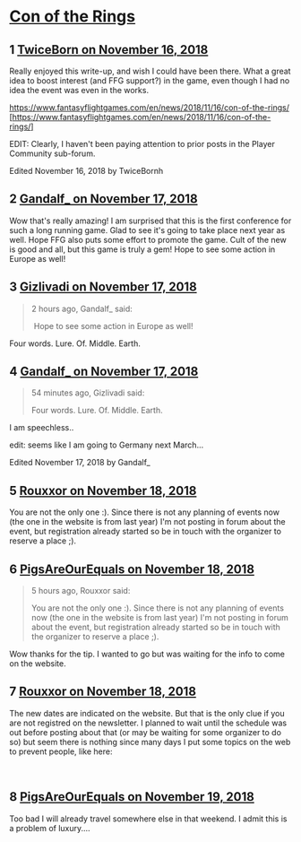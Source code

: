 # [Con of the Rings](https://community.fantasyflightgames.com/topic/286312-con-of-the-rings/)

## 1 [TwiceBorn on November 16, 2018](https://community.fantasyflightgames.com/topic/286312-con-of-the-rings/?do=findComment&comment=3538305)

Really enjoyed this write-up, and wish I could have been there. What a great idea to boost interest (and FFG support?) in the game, even though I had no idea the event was even in the works.

https://www.fantasyflightgames.com/en/news/2018/11/16/con-of-the-rings/ [https://www.fantasyflightgames.com/en/news/2018/11/16/con-of-the-rings/]

EDIT: Clearly, I haven't been paying attention to prior posts in the Player Community sub-forum. 

Edited November 16, 2018 by TwiceBornh

## 2 [Gandalf_ on November 17, 2018](https://community.fantasyflightgames.com/topic/286312-con-of-the-rings/?do=findComment&comment=3538353)

Wow that's really amazing! I am surprised that this is the first conference for such a long running game. Glad to see it's going to take place next year as well. Hope FFG also puts some effort to promote the game. Cult of the new is good and all, but this game is truly a gem! Hope to see some action in Europe as well! 

## 3 [Gizlivadi on November 17, 2018](https://community.fantasyflightgames.com/topic/286312-con-of-the-rings/?do=findComment&comment=3538442)

> 2 hours ago, Gandalf_ said:
> 
>  Hope to see some action in Europe as well! 

Four words. Lure. Of. Middle. Earth.

## 4 [Gandalf_ on November 17, 2018](https://community.fantasyflightgames.com/topic/286312-con-of-the-rings/?do=findComment&comment=3538457)

> 54 minutes ago, Gizlivadi said:
> 
> Four words. Lure. Of. Middle. Earth.﻿

I am speechless.. 

edit: seems like I am going to Germany next March... 

Edited November 17, 2018 by Gandalf_

## 5 [Rouxxor on November 18, 2018](https://community.fantasyflightgames.com/topic/286312-con-of-the-rings/?do=findComment&comment=3539233)

You are not the only one :). Since there is not any planning of events now (the one in the website is from last year) I'm not posting in forum about the event, but registration already started so be in touch with the organizer to reserve a place ;).

## 6 [PigsAreOurEquals on November 18, 2018](https://community.fantasyflightgames.com/topic/286312-con-of-the-rings/?do=findComment&comment=3539414)

> 5 hours ago, Rouxxor said:
> 
> You are not the only one :). Since there is not any planning of events now (the one in the website is from last year) I'm n﻿ot posting in forum about the event, but registration already started so be in touch with the organizer to reserve a place ;).

Wow thanks for the tip. I wanted to go but was waiting for the info to come on the website.

## 7 [Rouxxor on November 18, 2018](https://community.fantasyflightgames.com/topic/286312-con-of-the-rings/?do=findComment&comment=3539446)

The new dates are indicated on the website. But that is the only clue if you are not registred on the newsletter. I planned to wait until the schedule was out before posting about that (or may be waiting for some organizer to do so) but seem there is nothing since many days I put some topics on the web to prevent people, like here:

 

## 8 [PigsAreOurEquals on November 19, 2018](https://community.fantasyflightgames.com/topic/286312-con-of-the-rings/?do=findComment&comment=3540065)

Too bad I will already travel somewhere else in that weekend. I admit this is  a problem of luxury....

